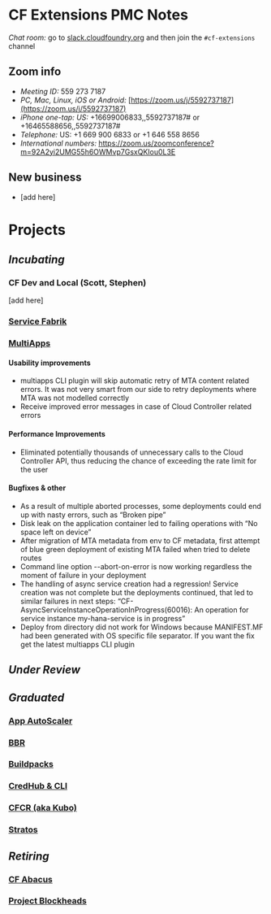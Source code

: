 # CF Extensions PMC Notes

*Chat room:* go to [slack.cloudfoundry.org](https://slack.cloudfoundry.org) and then join the `#cf-extensions` channel

## Zoom info

- *Meeting ID:* 559 273 7187
- *PC, Mac, Linux, iOS or Android:* [https://zoom.us/j/5592737187](https://zoom.us/j/5592737187)
- *iPhone one-tap: US:* +16699006833,,5592737187#  or +16465588656,,5592737187# 
- *Telephone:* US: +1 669 900 6833  or +1 646 558 8656 
- *International numbers:* https://zoom.us/zoomconference?m=92A2yi2UMG55h6OWMvp7GsxQKIou0L3E

## New business

- [add here]

# Projects

## _Incubating_

### CF Dev and Local (Scott, Stephen)

[add here]

### [Service Fabrik](https://github.com/cloudfoundry-incubator/service-fabrik-broker)


### [MultiApps](https://github.com/cloudfoundry-incubator/multiapps-cli-plugin)

#### Usability improvements

* multiapps CLI plugin will skip automatic retry of MTA content related errors. It was not very smart from our side to retry deployments where MTA was not modelled correctly
* Receive improved error messages in case of Cloud Controller related errors

#### Performance Improvements

* Eliminated potentially thousands of unnecessary calls to the Cloud Controller API, thus reducing the chance of exceeding the rate limit for the user

#### Bugfixes & other 

* As a result of multiple aborted processes, some deployments could end up with nasty errors, such as “Broken pipe”
* Disk leak on the application container led to failing operations with “No space left on device”
* After migration of MTA metadata from env to CF metadata, first attempt of blue green deployment of existing MTA failed when tried to delete routes
* Command line option --abort-on-error is now working regardless the moment of failure in your deployment
* The handling of async service creation had a regression! Service creation was not complete but the deployments continued, that led to similar failures in next steps:
“CF-AsyncServiceInstanceOperationInProgress(60016): An operation for service instance my-hana-service is in progress”
* Deploy from directory did not work for Windows because MANIFEST.MF had been generated with OS specific file separator. If you want the fix get the latest multiapps CLI plugin

## _Under Review_

## _Graduated_

### [App AutoScaler](https://github.com/cloudfoundry/app-autoscaler)
### [BBR](https://github.com/cloudfoundry-incubator/bosh-backup-and-restore)
### [Buildpacks](https://buildpacks.io/)
### [CredHub & CLI](https://github.com/cloudfoundry-incubator/credhub)
### [CFCR (aka Kubo)](https://github.com/cloudfoundry-incubator/cfcr-home)
### [Stratos](https://github.com/cloudfoundry/stratos)

## _Retiring_

### [CF Abacus](https://github.com/cloudfoundry-incubator/cf-abacus)
### [Project Blockheads](https://github.com/cloudfoundry-incubator/blockhead)
